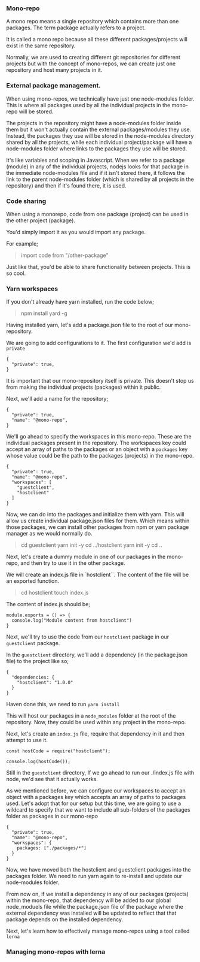 ### Mono-repo

A mono repo means a single repository which contains more than one packages. The term package actually refers to a project.

It is called a mono repo because all these different packages/projects will exist in the same repository.

Normally, we are used to creating different git repositories for different projects but with the concept of mono-repos, we can create just one repository and host many projects in it.

### External package management.

When using mono-repos, we technically have just one node-modules folder. This is where all packages used by all the individual projects in the mono-repo will be stored.

The projects in the repository might have a node-modules folder inside them but it won't actually contain the external packages/modules they use. Instead, the packages they use will be stored in the node-modules directory shared by all the projects, while each individual project/package will have a node-modules folder where links to the packages they use will be stored.

It's like variables and scoping in Javascript. When we refer to a package (module) in any of the individual projects, nodejs looks for that package in the immediate node-modules file and if it isn't stored there, it follows the link to the parent node-modules folder (which is shared by all projects in the repository) and then if it's found there, it is used.

### Code sharing

When using a monorepo, code from one package (project) can be used in the other project (package).

You'd simply import it as you would import any package.

For example;

> import code from "/other-package"

Just like that, you'd be able to share functionality between projects. This is so cool.

### Yarn workspaces

If you don't already have yarn installed, run the code below;

> npm install yard -g

Having installed yarn, let's add a package.json file to the root of our mono-repository.

We are going to add configurations to it. The first configuration we'd add is `private`

```
{
  "private": true,
}
```

It is important that our mono-repository itself is private. This doesn't stop us from making the individual projects (packages) within it public.

Next, we'll add a name for the repository;

```
{
  "private": true,
  "name": "@mono-repo",
}
```

We'll go ahead to specify the workspaces in this mono-repo. These are the individual packages present in the repository. The workspaces key could accept an array of paths to the packages or an object with a `packages` key whose value could be the path to the packages (projects) in the mono-repo.

```
{
  "private": true,
  "name": "@mono-repo",
  "workspaces": [
    "guestclient",
    "hostclient"
  ]
}
```

Now, we can do into the packages and initialize them with yarn. This will allow us create individual package.json files for them. Which means within those packages, we can install other packages from npm or yarn package manager as we would normally do.

> cd guestclient
> yarn init -y
> cd ../hostclient
> yarn init -y
> cd ..

Next, let's create a dummy module in one of our packages in the mono-repo, and then try to use it in the other package.

We will create an index.js file in `hostclient``. The content of the file will be an exported function.

> cd hostclient
> touch index.js

The content of index.js should be;

```
module.exports = () => {
  console.log("Module content from hostclient")
}
```

Next, we'll try to use the code from our `hostclient` package in our `guestclient` package.

In the `guestclient` directory, we'll add a dependency (in the package.json file) to the project like so;

```
{
  "dependencies: {
    "hostclient": "1.0.0"
  }
}
```

Haven done this, we need to run `yarn install`

This will host our packages in a `node_modules` folder at the root of the repository. Now, they could be used within any project in the mono-repo.

Next, let's create an `index.js` file, require that dependency in it and then attempt to use it.

```
const hostCode = require("hostclient");

console.log(hostCode());
```

Still in the `guestclient` directory, If we go ahead to run our ./index.js file with node, we'd see that it actually works.

As we mentioned before, we can configure our workspaces to accept an object with a packages key which accepts an array of paths to packages used. Let's adopt that for our setup but this time, we are going to use a wildcard to specify that we want to include all sub-folders of the packages folder as packages in our mono-repo

```
{
  "private": true,
  "name": "@mono-repo",
  "workspaces": {
    packages: ["./packages/*"]
  }
}
```

Now, we have moved both the hostclient and guestclient packages into the packages folder. We need to run yarn again to re-install and update our node-modules folder.

From now on, if we install a dependency in any of our packages (projects) within the mono-repo, that dependency will be added to our global node_moduels file while the package.json file of the package where the external dependency was installed will be updated to reflect that that package depends on the installed dependency.

Next, let's learn how to effectively manage mono-repos using a tool called `lerna`

### Managing mono-repos with lerna
